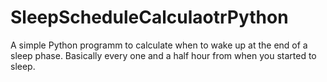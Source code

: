 # SleepScheduleCalculaotrPython

A simple Python programm to calculate when to wake up at the end of a sleep phase. Basically every one and a half hour from when you started to sleep.
